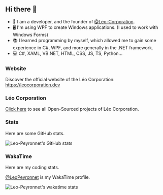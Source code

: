 ## Hi there 👋

- 🔭 I am a developer, and the founder of [@Leo-Corporation](https://github.com/Leo-Corporation).
- 🖥 I'm using WPF to create Windows applications. (I used to work with Windows Forms)
- 📚 I learned programming by myself, which allowed me to gain some experience in C#, WPF, and more generally in the .NET framework.
- 💻 C#, XAML, VB.NET, HTML, CSS, JS, TS, Python...

### Website
Discover the official website of the Léo Corporation: https://leocorporation.dev

### Léo Corporation
[Click here](https://github.com/Leo-Corporation) to see all Open-Sourced projects of Léo Corporation.

### Stats
Here are some GitHub stats.

![Leo-Peyronnet's GitHub stats](https://github-readme-stats.vercel.app/api?username=Leo-Peyronnet&count_private=true&show_icons=true&theme=transparent)

### WakaTime
Here are my coding stats.

[@LeoPeyronnet](https://wakatime.com/@LeoPeyronnet) is my WakaTime profile.

![Leo-Peyronnet's wakatime stats](https://github-readme-stats.vercel.app/api/wakatime?username=LeoPeyronnet&layout=compact&theme=transparent)
